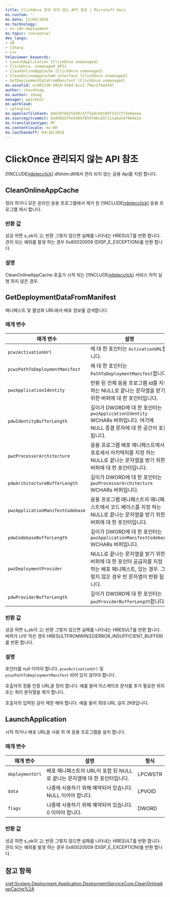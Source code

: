 ```yaml
---
title: ClickOnce 관리 되지 않는 API 참조 | Microsoft Docs
ms.custom: ''
ms.date: 11/04/2016
ms.technology:
- vs-ide-deployment
ms.topic: conceptual
dev_langs:
- VB
- CSharp
- C++
helpviewer_keywords:
- LaunchApplication [ClickOnce unmanaged]
- ClickOnce, unmanaged APIs
- CleanOnlineAppCache [ClickOnce unmanaged]
- CleanOnlineAppCacheW interface [ClickOnce unmanaged]
- GetDeploymentDataFromManifest [ClickOnce unmanaged]
ms.assetid: ec002138-4054-456d-bcc1-79ac2f4a4fd7
author: stevehoag
ms.author: shoag
manager: wpickett
ms.workload:
- cplusplus
ms.openlocfilehash: 8463976825d38c5ff5e8cb910df153737da9eeee
ms.sourcegitcommit: 6a9d5bd75e50947659fd6c837111a6a547884e2a
ms.translationtype: MT
ms.contentlocale: ko-KR
ms.lasthandoff: 04/16/2018
---
```

# <a name="clickonce-unmanaged-api-reference"></a>ClickOnce 관리되지 않는 API 참조
[!INCLUDE[ndptecclick](../deployment/includes/ndptecclick_md.md)] dfshim.dll에서 관리 되지 않는 공용 Api를 지원 합니다.  
  
## <a name="cleanonlineappcache"></a>CleanOnlineAppCache  
 정리 하거나 모든 온라인 응용 프로그램에서 제거 된 [!INCLUDE[ndptecclick](../deployment/includes/ndptecclick_md.md)] 응용 프로그램 캐시 합니다.  
  
### <a name="return-value"></a>반환 값  
 성공 하면 s_ok이 고; 반환 그렇지 않으면 실패를 나타내는 HRESULT를 반환 합니다. 관리 되는 예외를 발생 하는 경우 0x80020009 (DISP_E_EXCEPTION)를 반환 합니다.  
  
### <a name="remarks"></a>설명  
 CleanOnlineAppCache 호출가 시작 되는 [!INCLUDE[ndptecclick](../deployment/includes/ndptecclick_md.md)] 서비스 아직 실행 하지 않은 경우.  
  
## <a name="getdeploymentdatafrommanifest"></a>GetDeploymentDataFromManifest  
 매니페스트 및 활성화 URL에서 배포 정보를 검색합니다.  
  
### <a name="parameters"></a>매개 변수  
  
|매개 변수|설명|형식|  
|---------------|-----------------|----------|  
|`pcwzActivationUrl`|에 대 한 포인터는 `ActivationURL`합니다.|LPCWSTR|  
|`pcwzPathToDeploymentManifest`|에 대 한 포인터는 `PathToDeploymentManifest`합니다.|LPCWSTR|  
|`pwzApplicationIdentity`|반환 된 전체 응용 프로그램 id를 지정 하는 NULL로 끝나는 문자열을 받기 위한 버퍼에 대 한 포인터입니다.|LPWSTR|  
|`pdwIdentityBufferLength`|길이가 DWORD에 대 한 포인터는 `pwzApplicationIdentity` WCHARs 버퍼입니다. 여기에 NULL 종결 문자에 대 한 공간이 포함 됩니다.|LPDWORD|  
|`pwzProcessorArchitecture`|응용 프로그램 배포 매니페스트에서 프로세서 아키텍처를 지정 하는 NULL로 끝나는 문자열을 받기 위한 버퍼에 대 한 포인터입니다.|LPWSTR|  
|`pdwArchitectureBufferLength`|길이가 DWORD에 대 한 포인터는 `pwzProcessorArchitecture` WCHARs 버퍼입니다.|LPDWORD|  
|`pwzApplicationManifestCodebase`|응용 프로그램 매니페스트의 매니페스트에서 코드 베이스를 지정 하는 NULL로 끝나는 문자열을 받기 위한 버퍼에 대 한 포인터입니다.|LPWSTR|  
|`pdwCodebaseBufferLength`|길이가 DWORD에 대 한 포인터는 `pwzApplicationManifestCodebase` WCHARs 버퍼입니다.|LPDWORD|  
|`pwzDeploymentProvider`|NULL로 끝나는 문자열을 받기 위한 버퍼에 대 한 포인터 공급자를 지정 하는 배포 매니페스트, 있는 경우. 그렇지 않은 경우 빈 문자열이 반환 됩니다.|LPWSTR|  
|`pdwProviderBufferLength`|길이가 DWORD에 대 한 포인터는 `pwzProviderBufferLength`합니다.|LPDWORD|  
  
### <a name="return-value"></a>반환 값  
 성공 하면 s_ok이 고; 반환 그렇지 않으면 실패를 나타내는 HRESULT를 반환 합니다. 버퍼가 너무 작은 경우 HRESULTFROMWIN32(ERROR_INSUFFICIENT_BUFFER)를 반환 합니다.  
  
### <a name="remarks"></a>설명  
 포인터를 null 이어야 합니다. `pcwzActivationUrl` 및 `pcwzPathToDeploymentManifest` 비어 있지 않아야 합니다.  
  
 호출자의 정품 인증 URL을 정리 합니다. 예를 들어 이스케이프 문자를 추가 필요한 위치 또는 쿼리 문자열을 제거 합니다.  
  
 호출자의 입력된 길이 제한 해야 합니다. 예를 들어 최대 URL 길이 2KB입니다.  
  
## <a name="launchapplication"></a>LaunchApplication  
 시작 하거나 배포 URL을 사용 하 여 응용 프로그램을 설치 합니다.  
  
### <a name="parameters"></a>매개 변수  
  
|매개 변수|설명|형식|  
|---------------|-----------------|----------|  
|`deploymentUrl`|배포 매니페스트의 URL이 포함 된 NULL로 끝나는 문자열에 대 한 포인터입니다.|LPCWSTR|  
|`data`|나중에 사용하기 위해 예약되어 있습니다. NULL 이어야 합니다.|LPVOID|  
|`flags`|나중에 사용하기 위해 예약되어 있습니다. 0 이어야 합니다.|DWORD|  
  
### <a name="return-value"></a>반환 값  
 성공 하면 s_ok이 고; 반환 그렇지 않으면 실패를 나타내는 HRESULT를 반환 합니다. 관리 되는 예외를 발생 하는 경우 0x80020009 (DISP_E_EXCEPTION)를 반환 합니다.  
  
## <a name="see-also"></a>참고 항목  
 <xref:System.Deployment.Application.DeploymentServiceCom.CleanOnlineAppCache%2A>